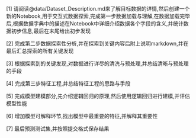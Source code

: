 [1]
请阅读@data/Dataset_Description.md来了解目标数据的详情,然后创建一个新的Notebook,用于交互式数据探索,完成第一步数据加载与理解,在数据加载完毕后,根据数据字典中的描述在Notebook中详细介绍数据各个字段的含义,并统计数据初步信息,最后在末尾给出初步发现 


[2]
完成第二步数据探索性分析,并在探索到关键内容后附上说明markdown,并在最后汇总探索的所有关键发现

[3]
根据探索到的关键发现,对数据进行详尽的清洗与预处理,并总结清晰与预处理的手段

[4]
完成第三步特征工程,并总结特征工程的思路与手段

[5]
完成模型建模部分,先介绍逻辑回归的原理,然后使用逻辑回归进行建模,并评估模型性能

[6]
增加模型可解释环节,找出模型中最重要的特征,并解释其重要性

[7]
最后预测测试集,并按照提交格式保存结果